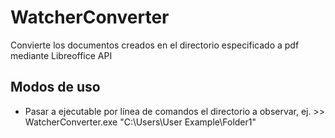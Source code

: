 # WatcherConverter
Convierte los documentos creados en el directorio especificado a pdf mediante Libreoffice API

## Modos de uso
* Pasar a ejecutable por línea de comandos el directorio a observar, ej. >> WatcherConverter.exe "C:\Users\User Example\Folder1"
